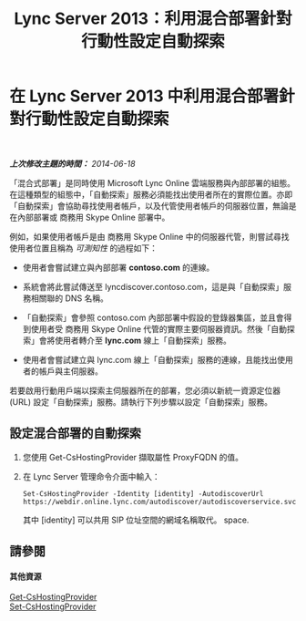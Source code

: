 ﻿---
title: Lync Server 2013：利用混合部署針對行動性設定自動探索
TOCTitle: 利用混合部署針對行動性設定自動探索
ms:assetid: f838af79-d8b4-4122-b81c-7889573d143e
ms:mtpsurl: https://technet.microsoft.com/zh-tw/library/JJ215885(v=OCS.15)
ms:contentKeyID: 49292860
ms.date: 08/24/2015
mtps_version: v=OCS.15
ms.translationtype: HT
---

# 在 Lync Server 2013 中利用混合部署針對行動性設定自動探索

 

_**上次修改主題的時間：** 2014-06-18_

「混合式部署」是同時使用 Microsoft Lync Online 雲端服務與內部部署的組態。在這種類型的組態中，「自動探索」服務必須能找出使用者所在的實際位置。亦即「自動探索」會協助尋找使用者帳戶，以及代管使用者帳戶的伺服器位置，無論是在內部部署或 商務用 Skype Online 部署中。

例如，如果使用者帳戶是由 商務用 Skype Online 中的伺服器代管，則嘗試尋找使用者位置且稱為 *可測知性* 的過程如下：

  - 使用者會嘗試建立與內部部署 **contoso.com** 的連線。

  - 系統會將此嘗試傳送至 lyncdiscover.contoso.com，這是與「自動探索」服務相關聯的 DNS 名稱。

  - 「自動探索」會參照 contoso.com 內部部署中假設的登錄器集區，並且會得到使用者受 商務用 Skype Online 代管的實際主要伺服器資訊。然後「自動探索」會將使用者轉介至 **lync.com** 線上「自動探索」服務。

  - 使用者會嘗試建立與 lync.com 線上「自動探索」服務的連線，且能找出使用者的帳戶與主伺服器。

若要啟用行動用戶端以探索主伺服器所在的部署，您必須以新統一資源定位器 (URL) 設定「自動探索」服務。請執行下列步驟以設定「自動探索」服務。

## 設定混合部署的自動探索

1.  您使用 Get-CsHostingProvider 擷取屬性 ProxyFQDN 的值。

2.  在 Lync Server 管理命令介面中輸入：
    
        Set-CsHostingProvider -Identity [identity] -AutodiscoverUrl https://webdir.online.lync.com/autodiscover/autodiscoverservice.svc/root
    
    其中 \[identity\] 可以共用 SIP 位址空間的網域名稱取代。 space.

## 請參閱

#### 其他資源

[Get-CsHostingProvider](https://docs.microsoft.com/en-us/powershell/module/skype/Get-CsHostingProvider)  
[Set-CsHostingProvider](set-cshostingprovider.md)


